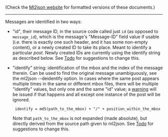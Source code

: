 (Check the [Ml2json website](http://ml2json.christianjaeger.ch/) for
formatted versions of these documents.)

---

Messages are identified in two ways:

 * "id", their message ID, in the source code called just `id` (as
   opposed to `message_id`), which is the message's "Message-ID" field
   value if usable (i.e. there is exactly one such header, and it has
   some non-empty content), or a newly created ID to take its
   place. Meant to identify a particular *post*. Newly created IDs are
   currently using the identify string as described below. See
   [Todo](../TODO.md) for suggestions to change this.

 * "identify" string: identification of the mbox and the index of the
   message therein. Can be used to find the original message
   unambiguously, see the ml2json --deidentify option. In cases where the
   same post appears multiple times in the same or different mbox
   files, there will be multiple "identify" values, but only one and
   the same "id" value; a [warning](warnings.md) will be issued if
   that happens and all except one instance of the post will be ignored.

        identify = md5(path_to_the_mbox) + "/" + position_within_the_mbox

   Note that `path_to_the_mbox` is not expanded (made absolute), but
   directly derived from the source path given to ml2json. See
   [Todo](../TODO.md) for suggestions to change this.
